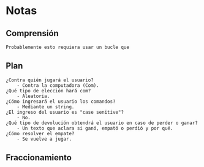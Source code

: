 # Notas
## Comprensión
    Probablemente esto requiera usar un bucle que 
    
    
## Plan
    ¿Contra quién jugará el usuario?
        - Contra la computadora (Com).
    ¿Qué tipo de elección hará com?
        - Aleatoria.
    ¿Cómo ingresará el usuario los comandos?
        - Mediante un string.
    ¿El ingreso del usuario es "case senitive"?
        - No.
    ¿Qué tipo de devolución obtendrá el usuario en caso de perder o ganar?
        - Un texto que aclara si ganó, empató o perdió y por qué.
    ¿Cómo resolver el empate?
        - Se vuelve a jugar.

## Fraccionamiento